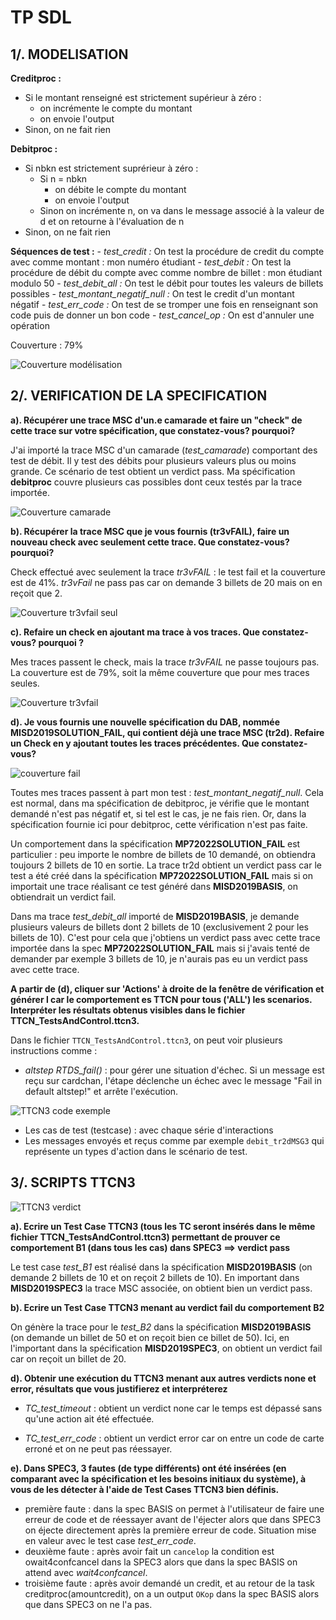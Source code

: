 # TP SDL

## 1/. MODELISATION

**Creditproc :**
- Si le montant renseigné est strictement supérieur à zéro :
    - on incrémente le compte du montant 
    - on envoie l'output
- Sinon, on ne fait rien

**Debitproc :**
- Si nbkn est strictement suprérieur à zéro :
    - Si n = nbkn 
        - on débite le compte du montant
        - on envoie l'output
    - Sinon on incrémente n, on va dans le message associé à la valeur de d et on retourne à l'évaluation de n
- Sinon, on ne fait rien

**Séquences de test :**
    - *test_credit :* On test la procédure de credit du compte avec comme montant : mon numéro étudiant
    - *test_debit :* On test la procédure de débit du compte avec comme nombre de billet : mon étudiant modulo 50
    - *test_debit_all :* On test le débit pour toutes les valeurs de billets possibles
    - *test_montant_negatif_null :* On test le credit d'un montant négatif
    - *test_err_code :* On test de se tromper une fois en renseignant son code puis de donner un bon code
    - *test_cancel_op :* On est d'annuler une opération

Couverture : 79%

![Couverture modélisation](couverture_modélisation.png)


## 2/. VERIFICATION DE LA SPECIFICATION

**a). Récupérer une trace MSC d'un.e camarade et faire un "check" de cette trace sur votre spécification, que constatez-vous? pourquoi?** 

J'ai importé la trace MSC d'un camarade (*test_camarade*) comportant des test de débit. Il y test des débits pour plusieurs valeurs plus ou moins grande. Ce scénario de test obtient un verdict pass. Ma spécification **debitproc** couvre plusieurs cas possibles dont ceux testés par la trace importée.

![Couverture camarade](couverture_camarade.png)

**b). Récupérer la trace MSC que je vous fournis (tr3vFAIL), faire un nouveau check avec seulement cette trace. Que constatez-vous? pourquoi?**

Check effectué avec seulement la trace *tr3vFAIL* : le test fail et la couverture est de 41%. *tr3vFail* ne pass pas car on demande 3 billets de 20 mais on en reçoit que 2.

![Couverture tr3vfail seul](couverture_tr3vFail_only.png)

**c). Refaire un check en ajoutant ma trace à vos traces. Que constatez-vous? pourquoi ?**

Mes traces passent le check, mais la trace *tr3vFAIL* ne passe toujours pas. La couverture est de 79%, soit la même couverture que pour mes traces seules.

![Couverture tr3vfail](couverture_tr3vFail.png)

**d). Je vous fournis une nouvelle spécification du DAB, nommée MISD2019SOLUTION_FAIL, qui contient déjà une trace MSC (tr2d). Refaire un Check en y ajoutant toutes les traces précédentes. Que constatez-vous?**

![couverture fail](couverture_spec_fail.png)

Toutes mes traces passent à part mon test : *test_montant_negatif_null*. Cela est normal, dans ma spécification de debitproc, je vérifie que le montant demandé n'est pas négatif et, si tel est le cas, je ne fais rien. Or, dans la spécification fournie ici pour debitproc, cette vérification n'est pas faite.

Un comportement dans la spécification **MP72022SOLUTION_FAIL** est particulier : peu importe le nombre de billets de 10 demandé, on obtiendra toujours 2 billets de 10 en sortie. 
La trace tr2d obtient un verdict pass car le test a été créé dans la spécification **MP72022SOLUTION_FAIL** mais si on importait une trace réalisant ce test généré dans **MISD2019BASIS**, on obtiendrait un verdict fail.

Dans ma trace *test_debit_all* importé de **MISD2019BASIS**, je demande plusieurs valeurs de billets dont 2 billets de 10 (exclusivement 2 pour les billets de 10). C'est pour cela que j'obtiens un verdict pass avec cette trace importée dans la spec **MP72022SOLUTION_FAIL** mais si j'avais tenté de demander par exemple 3 billets de 10, je n'aurais pas eu un verdict pass avec cette trace.

**A partir de (d), cliquer sur 'Actions' à droite de la fenêtre de vérification et générer l car le comportement es TTCN pour tous ('ALL') les scenarios. Interpréter les résultats obtenus visibles dans le fichier TTCN_TestsAndControl.ttcn3.**

Dans le fichier ```TTCN_TestsAndControl.ttcn3```, on peut voir plusieurs instructions comme :
- *altstep RTDS_fail()* : pour gérer une situation d'échec. Si un message est reçu sur cardchan, l'étape déclenche un échec avec le message "Fail in default altstep!" et arrête l'exécution.

![TTCN3 code exemple](ttcn3_fail_code.png)

- Les cas de test (testcase) : avec chaque série d'interactions
- Les messages envoyés et reçus comme par exemple ``debit_tr2dMSG3`` qui représente un types d'action dans le scénario de test.

## 3/. SCRIPTS TTCN3

![TTCN3 verdict](spec3_verdict.png)

**a). Ecrire un Test Case TTCN3 (tous les TC seront insérés dans le même fichier TTCN_TestsAndControl.ttcn3) permettant de prouver ce comportement B1 (dans tous les cas) dans SPEC3 ==> verdict pass**

Le test case *test_B1* est réalisé dans la spécification **MISD2019BASIS** (on demande 2 billets de 10 et on reçoit 2 billets de 10). En important dans **MISD2019SPEC3** la trace MSC associée, on obtient bien un verdict pass.

**b). Ecrire un Test Case TTCN3 menant au verdict fail du comportement B2**

On génère la trace pour le *test_B2* dans la spécification **MISD2019BASIS** (on demande un billet de 50 et on reçoit bien ce billet de 50). Ici, en l'important dans la spécification **MISD2019SPEC3**, on obtient un verdict fail car on reçoit un billet de 20.

**d). Obtenir une exécution du TTCN3 menant aux autres verdicts none et error,  résultats que vous justifierez et interpréterez**

- *TC_test_timeout* : obtient un verdict none car le temps est dépassé sans qu'une action ait été effectuée.

- *TC_test_err_code* : obtient un verdict error car on entre un code de carte erroné et on ne peut pas réessayer.

**e). Dans SPEC3, 3 fautes (de type différents) ont été insérées (en comparant avec la spécification et les besoins initiaux du système), à vous de les détecter à l'aide de Test Cases TTCN3 bien définis.**

- première faute : dans la spec BASIS on permet à l'utilisateur de faire une erreur de code et de réessayer avant de l'éjecter alors que dans SPEC3 on éjecte directement après la première erreur de code. Situation mise en valeur avec le test case *test_err_code*.
- deuxième faute : après avoir fait un ``cancelop`` la condition est owait4confcancel dans la SPEC3 alors que dans la spec BASIS on attend avec *wait4confcancel*.
- troisième faute : après avoir demandé un credit, et au retour de la task creditproc(amountcredit), on a un output ``OKop`` dans la spec BASIS alors que dans SPEC3 on ne l'a pas.
